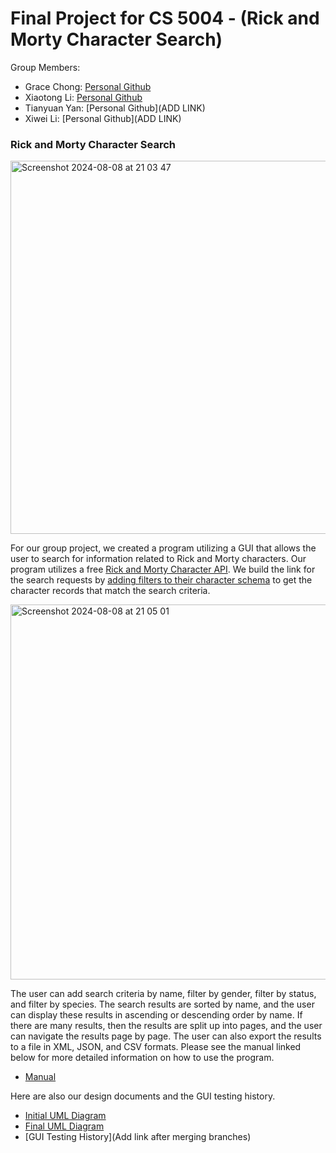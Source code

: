 # Final Project for CS 5004 - (Rick and Morty Character Search)

Group Members:
* Grace Chong: [Personal Github](https://github.com/hey-sj)
* Xiaotong Li: [Personal Github](https://github.com/Lxsong77)
* Tianyuan Yan: [Personal Github](ADD LINK)
* Xiwei Li: [Personal Github](ADD LINK)

### Rick and Morty Character Search

<img width="597" alt="Screenshot 2024-08-08 at 21 03 47" src="https://github.com/user-attachments/assets/00a7e71b-70cd-4d59-baa8-1dc72ae77995">

For our group project, we created a program utilizing a GUI that allows the user to search for information related to Rick and Morty characters. Our program utilizes a free [Rick and Morty Character API](https://rickandmortyapi.com/). We build the link for the search requests by [adding filters to their character schema](https://rickandmortyapi.com/documentation/#filter-characters) to get the character records that match the search criteria. 

<img width="600" alt="Screenshot 2024-08-08 at 21 05 01" src="https://github.com/user-attachments/assets/7d90f63f-6ca5-45af-b990-fe412e72f288">

The user can add search criteria by name, filter by gender, filter by status, and filter by species. The search results are sorted by name, and the user can display these results in ascending or descending order by name. If there are many results, then the results are split up into pages, and the user can navigate the results page by page. The user can also export the results to a file in XML, JSON, and CSV formats. Please see the manual linked below for more detailed information on how to use the program. 

* [Manual](https://github.com/Su24-CS5004-Online-Lionelle/final-project-group-10/blob/main/Manual/README.md)

Here are also our design documents and the GUI testing history. 

* [Initial UML Diagram](https://github.com/Su24-CS5004-Online-Lionelle/final-project-group-10/blob/main/DesignDocuments/InitialUML.md)
* [Final UML Diagram](https://github.com/Su24-CS5004-Online-Lionelle/final-project-group-10/blob/main/DesignDocuments/FinalUML.md)
* [GUI Testing History](Add link after merging branches)
